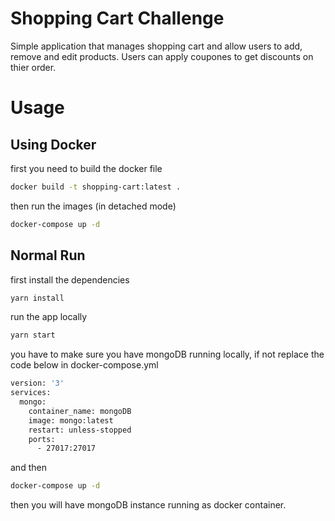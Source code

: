 # Shopping Cart Challenge

Simple application that manages shopping cart and allow users to add, remove and edit products. Users can apply coupones to get discounts on thier order.

# Usage

## Using Docker

first you need to build the docker file

```bash
docker build -t shopping-cart:latest .
```

then run the images (in detached mode)

```bash
docker-compose up -d
```

## Normal Run

first install the dependencies

```bash
yarn install
```

run the app locally

```bash
yarn start
```

you have to make sure you have mongoDB running locally, if not replace the code below in docker-compose.yml

```bash
version: '3'
services:
  mongo:
    container_name: mongoDB
    image: mongo:latest
    restart: unless-stopped
    ports:
      - 27017:27017
```

and then

```bash
docker-compose up -d
```

then you will have mongoDB instance running as docker container.
